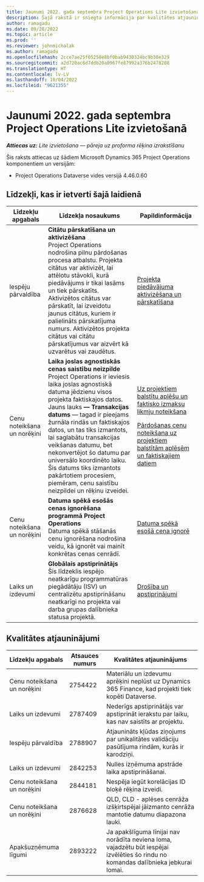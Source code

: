```yaml
---
title: Jaunumi 2022. gada septembra Project Operations Lite izvietošanā
description: Šajā rakstā ir sniegta informācija par kvalitātes atjauninājumiem, kas ir pieejami Microsoft Dynamics 365 Project Operations lite izvietošanas 2022. gada septembra laidienā.
author: ramagadu
ms.date: 09/28/2022
ms.topic: article
ms.prod: ''
ms.reviewer: johnmichalak
ms.author: ramagadu
ms.openlocfilehash: 2cce7ae25f05258e8bf0bab9430324bc9b30e329
ms.sourcegitcommit: a2d720ac6d7ddb20a0967fe87992a376b2478208
ms.translationtype: HT
ms.contentlocale: lv-LV
ms.lasthandoff: 10/04/2022
ms.locfileid: "9621355"
---
```

# <a name="whats-new-september-2022---project-operations-lite-deployment"></a>Jaunumi 2022. gada septembra Project Operations Lite izvietošanā

_**Attiecas uz:** Lite izvietošana — pāreja uz proforma rēķina izrakstīšanu_

Šis raksts attiecas uz šādiem Microsoft Dynamics 365 Project Operations komponentiem un versijām:

- Project Operations Dataverse vides versijā 4.46.0.60

## <a name="features-included-in-this-release"></a>Līdzekļi, kas ir ietverti šajā laidienā

| Līdzekļu apgabals | Līdzekļa nosaukums | Papildinformācija |
| --- | --- | --- |
| Iespēju pārvaldība | **Citātu pārskatīšana un aktivizēšana**<br>Project Operations nodrošina pilnu pārdošanas procesa atbalstu. Projekta citātus var aktivizēt, lai attēlotu stāvokli, kurā piedāvājums ir tikai lasāms un tiek pārskatīts. Aktivizētos citātus var pārskatīt, lai izveidotu jaunus citātus, kuriem ir palielināts pārskatījuma numurs. Aktivizētos projekta citātus vai citātu pārskatījumus var aizvērt kā uzvarētus vai zaudētus. | [Projekta piedāvājuma aktivizēšana un pārskatīšana](/dynamics365/project-operations/sales/activation-and-revision) |
| Cenu noteikšana un norēķini | **Laika joslas agnostiskās cenas saistību neizpilde**<br>Project Operations ir ieviesis laika joslas agnostiskā datuma jēdzienu visos projekta faktiskajos datos. Jauns lauks **— Transakcijas datums** — tagad ir pieejams žurnāla rindās un faktiskajos datos, un tas tiks izmantots, lai saglabātu transakcijas veikšanas datumu, bet nekonvertējot šo datumu par universālo koordinēto laiku. Šis datums tiks izmantots pakārtotiem procesiem, piemēram, cenu saistību neizpildei un rēķinu izveidei. | <p>[Uz projektiem balstītu aplēšu un faktisko izmaksu likmju noteikšana](/dynamics365/project-operations/pro/pricing-costing/cost-price-resolution-sales)</p><p>[Pārdošanas cenu noteikšana uz projektiem balstītām aplēsēm un faktiskajiem datiem](/dynamics365/project-operations/pro/pricing-costing/sales-price-resolution-sales)</p> |
| Cenu noteikšana un norēķini | **Datuma spēkā esošās cenas ignorēšana programmā Project Operations**<br>Datuma spēkā stāšanās cenu ignorēšana nodrošina veidu, kā ignorēt vai mainīt konkrētas cenas cenrādī. | [Datuma spēkā esošā cena ignorē](/dynamics365/project-operations/pricing-costing/dateffective_price_overrides) |
| Laiks un izdevumi | **Globālais apstiprinātājs**<br>Šis līdzeklis iespējo neatkarīgu programmatūras piegādātāju (ISV) un centralizētu apstiprināšanu neatkarīgi no projekta vai darba grupas dalībnieka statusa projektā. | [Drošība un apstiprinājumi](/dynamics365/project-operations/approvals/approvals-security) |

## <a name="quality-updates"></a>Kvalitātes atjauninājumi

| Līdzekļu apgabals | Atsauces numurs | Kvalitātes atjauninājums |
| --- | --- | --- |
| Cenu noteikšana un norēķini | 2754422 | Materiālu un izdevumu aprēķini neplūst uz Dynamics 365 Finance, kad projekti tiek kopēti Dataverse. |
| Laiks un izdevumi | 2787409 | Nederīgs apstiprinātājs var apstiprināt ierakstu par laiku, kas nav saistīts ar projektu. |
| Iespēju pārvaldība | 2788907 | Atjaunināts kļūdas ziņojums par unikalitātes validāciju pasūtījuma rindām, kurās ir karodziņi. |
| Laiks un izdevumi | 2842253 | Nulles izņēmuma apstrāde laika apstiprināšanai. |
| Cenu noteikšana un norēķini | 2844181 | Nespēja iegūt korelācijas ID bloķē rēķina izveidi. |
| Cenu noteikšana un norēķini | 2876628 | QLD, CLD - aplēses cenrāža izšķirtspējai jāizmanto cenrāža mantotie datumu diapazona lauki. |
| Apakšuzņēmuma līgumi | 2893222 | Ja apakšlīguma līnijai nav norādīta neviena loma, vajadzētu būt iespējai izvēlēties šo rindu no komandas dalībnieka jebkurai lomai. |
